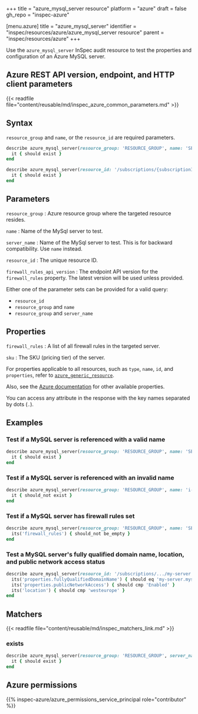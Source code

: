 +++
title = "azure_mysql_server resource"
platform = "azure"
draft = false
gh_repo = "inspec-azure"

[menu.azure]
title = "azure_mysql_server"
identifier = "inspec/resources/azure/azure_mysql_server resource"
parent = "inspec/resources/azure"
+++

Use the `azure_mysql_server` InSpec audit resource to test the properties and configuration of an Azure MySQL server.

## Azure REST API version, endpoint, and HTTP client parameters

{{< readfile file="content/reusable/md/inspec_azure_common_parameters.md" >}}

## Syntax

`resource_group` and `name`, or the `resource_id` are required parameters.

```ruby
describe azure_mysql_server(resource_group: 'RESOURCE_GROUP', name: 'SERVER_NAME') do
  it { should exist }
end
```

```ruby
describe azure_mysql_server(resource_id: '/subscriptions/{subscriptionId}/resourceGroups/{resourceGroup}/providers/Microsoft.DBforMySQL/servers/{serverName}') do
  it { should exist }
end
```

## Parameters

`resource_group`
: Azure resource group where the targeted resource resides.

`name`
: Name of the MySql server to test.

`server_name`
: Name of the MySql server to test. This is for backward compatibility. Use `name` instead.

`resource_id`
: The unique resource ID.

`firewall_rules_api_version`
: The endpoint API version for the `firewall_rules` property. The latest version will be used unless provided.

Either one of the parameter sets can be provided for a valid query:

- `resource_id`
- `resource_group` and `name`
- `resource_group` and `server_name`

## Properties

`firewall_rules`
: A list of all firewall rules in the targeted server.

`sku`
: The SKU (pricing tier) of the server.

For properties applicable to all resources, such as `type`, `name`, `id`, and `properties`, refer to [`azure_generic_resource`](azure_generic_resource#properties).

Also, see the [Azure documentation](https://docs.microsoft.com/en-us/rest/api/mysql/singleserver/servers(2017-12-01)/get) for other available properties.

You can access any attribute in the response with the key names separated by dots (`.`).

## Examples

### Test if a MySQL server is referenced with a valid name

```ruby
describe azure_mysql_server(resource_group: 'RESOURCE_GROUP', name: 'SERVER_NAME') do
  it { should exist }
end
```

### Test if a MySQL server is referenced with an invalid name

```ruby
describe azure_mysql_server(resource_group: 'RESOURCE_GROUP', name: 'i-dont-exist') do
  it { should_not exist }
end
```

### Test if a MySQL server has firewall rules set

```ruby
describe azure_mysql_server(resource_group: 'RESOURCE_GROUP', name: 'SERVER_NAME') do
  its('firewall_rules') { should_not be_empty }
end
```

### Test a MySQL server's fully qualified domain name, location, and public network access status

```ruby
describe azure_mysql_server(resource_id: '/subscriptions/.../my-server') do
  its('properties.fullyQualifiedDomainName') { should eq 'my-server.mysql.database.azure.com' }
  its('properties.publicNetworkAccess') { should cmp 'Enabled' }
  its('location') { should cmp 'westeurope' }
end
```

## Matchers

{{< readfile file="content/reusable/md/inspec_matchers_link.md" >}}

### exists

```ruby
describe azure_mysql_server(resource_group: 'RESOURCE_GROUP', server_name: 'SERVER_NAME-1') do
  it { should exist }
end
```

## Azure permissions

{{% inspec-azure/azure_permissions_service_principal role="contributor" %}}
